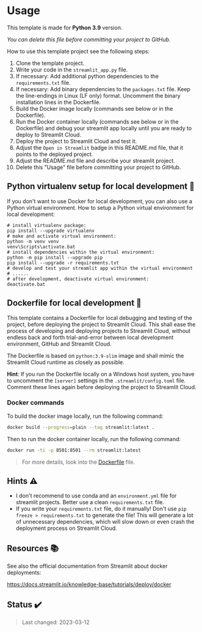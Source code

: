 # Usage

This template is made for **Python 3.9** version.

*You can delete this file before committing your project to GitHub.*

How to use this template project see the following steps:

1. Clone the template project.
2. Write your code in the `streamlit_app.py` file.
3. If necessary: Add additional python dependencies to the `requirements.txt` file.
4. If necessary: Add binary dependencies to the `packages.txt` file. Keep the line-endings in Linux (LF only) format. Uncomment the binary installation lines in the Dockerfile.
5. Build the Docker image locally (commands see below or in the Dockerfile).
6. Run the Docker container locally (commands see below or in the Dockerfile) and debug your streamlit app locally until you are ready to deploy to Streamlit Cloud.
7. Deploy the project to Streamlit Cloud and test it.
8. Adjust the `Open in Streamlit` badge in this README.md file, that it points to the deployed project.
9. Adjust the README.md file and describe your streamlit project.
10. Delete this "Usage" file before committing your project to GitHub.

## Python **virtualenv** setup for local development 🐍

If you don't want to use Docker for local development, you can also use a Python virtual environment.
How to setup a Python virtual environment for local development:

```shell
# install virtualenv package:
pip install --upgrade virtualenv
# make and activate virtual environment:
python -m venv venv
venv\Scripts\activate.bat
# install dependencies within the virtual environment:
python -m pip install --upgrade pip
pip install --upgrade -r requirements.txt
# develop and test your streamlit app within the virtual environment
# ......
# after development, deactivate virtual environment:
deactivate.bat
```

## Dockerfile for local development 🐳

This template contains a Dockerfile for local debugging and testing of the project, before deploying the project to Streamlit Cloud. This shall ease the process of developing and deploying projects to Streamlit Cloud, without endless back and forth trial-and-error between local development environment, GitHub and Streamlit Cloud.

The Dockerfile is based on `python:3.9-slim` image and shall mimic the Streamlit Cloud runtime as closely as possible.

**Hint**: If you run the Dockerfile locally on a Windows host system, you have to uncomment the `[server]` settings in the `.streamlit/config.toml` file. Comment these lines again before deploying the project to Streamlit Cloud.

### Docker commands

To build the docker image locally, run the following command:

```bash
docker build --progress=plain --tag streamlit:latest .
```

Then to run the docker container locally, run the following command:

```bash
docker run -ti -p 8501:8501 --rm streamlit:latest
```

> For more details, look into the [Dockerfile](Dockerfile) file.

## Hints ⚠️

- I don't recommend to use conda and an `environment.yml` file for streamlit projects. Better use a clean `requirements.txt` file.
- If you write your `requirements.txt` file, do it manually! Don't use `pip freeze > requirements.txt` to generate the file! This will generate a lot of unnecessary dependencies, which will slow down or even crash the deployment process on Streamlit Cloud.

## Resources 📚

See also the official documentation from Streamlit about docker deployments:

<https://docs.streamlit.io/knowledge-base/tutorials/deploy/docker>

## Status ✔️

> Last changed: 2023-03-12

